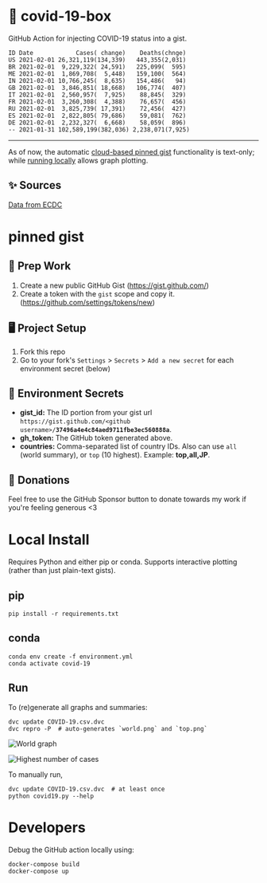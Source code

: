 # 🏥 covid-19-box

GitHub Action for injecting COVID-19 status into a gist.

```
ID Date            Cases( change)    Deaths(chnge)
US 2021-02-01 26,321,119(134,339)   443,355(2,031)
BR 2021-02-01  9,229,322( 24,591)   225,099(  595)
ME 2021-02-01  1,869,708(  5,448)   159,100(  564)
IN 2021-02-01 10,766,245(  8,635)   154,486(   94)
GB 2021-02-01  3,846,851( 18,668)   106,774(  407)
IT 2021-02-01  2,560,957(  7,925)    88,845(  329)
FR 2021-02-01  3,260,308(  4,388)    76,657(  456)
RU 2021-02-01  3,825,739( 17,391)    72,456(  427)
ES 2021-02-01  2,822,805( 79,686)    59,081(  762)
DE 2021-02-01  2,232,327(  6,668)    58,059(  896)
-- 2021-01-31 102,589,199(382,036) 2,238,071(7,925)
```

---

As of now, the automatic [cloud-based pinned gist](#pinned-gist) functionality is text-only;
while [running locally](#local-install) allows graph plotting.

## ✨ Sources

[Data from ECDC](https://www.ecdc.europa.eu/en/publications-data/download-todays-data-geographic-distribution-covid-19-cases-worldwide)

# pinned gist

## 🎒 Prep Work
1. Create a new public GitHub Gist (https://gist.github.com/)
1. Create a token with the `gist` scope and copy it. (https://github.com/settings/tokens/new)

## 🖥 Project Setup
1. Fork this repo
1. Go to your fork's `Settings` > `Secrets` > `Add a new secret` for each environment secret (below)

## 🤫 Environment Secrets
- **gist_id:** The ID portion from your gist url `https://gist.github.com/<github username>/`**`37496a4e4c84aed9711fbe3ec560888a`**.
- **gh_token:** The GitHub token generated above.
- **countries:** Comma-separated list of country IDs. Also can use `all` (world summary), or `top` (10 highest). Example: **top,all,JP**.

## 💸 Donations

Feel free to use the GitHub Sponsor button to donate towards my work if you're feeling generous <3

# Local Install

Requires Python and either pip or conda. Supports interactive plotting (rather than just plain-text gists).

## pip

```
pip install -r requirements.txt
```

## conda

```
conda env create -f environment.yml
conda activate covid-19
```

## Run

To (re)generate all graphs and summaries:

```
dvc update COVID-19.csv.dvc
dvc repro -P  # auto-generates `world.png` and `top.png`
```

![World graph](world.png)

![Highest number of cases](top.png)

To manually run,

```
dvc update COVID-19.csv.dvc  # at least once
python covid19.py --help
```

# Developers

Debug the GitHub action locally using:

```
docker-compose build
docker-compose up
```
